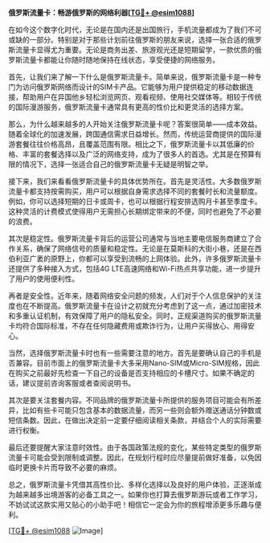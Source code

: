 **俄罗斯流量卡：畅游俄罗斯的网络利器[[TG💪+ @esim1088](https://t.me/s/esim1088)]**

在如今这个数字化时代，无论是在国内还是出国旅行，手机流量都成为了我们不可或缺的一部分。特别是对于那些计划前往俄罗斯的朋友来说，选择一张合适的俄罗斯流量卡显得尤为重要。无论是商务出差、旅游观光还是短期留学，一款优质的俄罗斯流量卡都能让你随时随地保持在线状态，享受便捷的网络服务。

首先，让我们来了解一下什么是俄罗斯流量卡。简单来说，俄罗斯流量卡是一种专门为访问俄罗斯网络而设计的SIM卡产品。它能够为用户提供稳定的移动数据连接，帮助用户在异国他乡轻松浏览网页、观看视频、使用社交媒体等。相较于传统的国际漫游服务，俄罗斯流量卡通常具有更高的性价比和更灵活的选择方案。

那么，为什么越来越多的人开始关注俄罗斯流量卡呢？答案很简单——成本效益。随着全球化的加速发展，跨国通信需求日益增长。然而，传统运营商提供的国际漫游套餐往往价格高昂，且覆盖范围有限。相比之下，俄罗斯流量卡以其低廉的价格、丰富的套餐选择以及广泛的网络支持，成为了很多人的首选。尤其是在预算有限的情况下，选择一张适合自己的俄罗斯流量卡无疑是明智之举。

接下来，我们来看看俄罗斯流量卡的具体优势所在。首先是灵活性。大多数俄罗斯流量卡都支持按需购买，用户可以根据自身需求选择不同的套餐时长和流量额度。例如，你可以选择短期的日卡或周卡，也可以根据行程安排选购月卡甚至季度卡。这种灵活的计费模式使得用户无需担心长期绑定带来的不便，同时也避免了不必要的浪费。

其次是稳定性。俄罗斯流量卡背后的运营公司通常与当地主要电信服务商建立了合作关系，确保了网络信号的质量和稳定性。无论是在莫斯科的大街小巷，还是在西伯利亚广袤的原野上，你都可以享受到流畅的上网体验。此外，许多俄罗斯流量卡还提供了多种接入方式，包括4G LTE高速网络和Wi-Fi热点共享功能，进一步提升了用户的使用便利性。

再者是安全性。近年来，随着网络安全问题的频发，人们对于个人信息保护的关注度也在不断提高。俄罗斯流量卡在设计之初就充分考虑到了这一点，通过加密技术和多重认证机制，有效保障了用户的隐私安全。同时，正规渠道购买的俄罗斯流量卡均符合国际标准，不存在任何隐藏费用或欺诈行为，让用户买得放心、用得安心。

当然，选择俄罗斯流量卡时也有一些需要注意的地方。首先是要确认自己的手机是否兼容。目前市面上的俄罗斯流量卡大多采用Nano-SIM或Micro-SIM规格，因此在购买之前最好先检查一下自己的设备是否支持相应的卡槽尺寸。如果不确定的话，建议提前咨询客服或者查阅说明书。

其次是要关注套餐内容。不同品牌的俄罗斯流量卡所提供的服务项目可能会有所差异，比如有些卡可能只包含基本的数据流量，而另一些则会额外赠送通话分钟数或短信条数。因此，在做出决定前一定要仔细阅读相关条款，并结合个人的实际需要进行权衡。

最后还要提醒大家注意时效性。由于各国政策法规的变化，某些特定类型的俄罗斯流量卡可能会受到限制或调整。因此，在规划行程时应尽量提前做好准备，以免因临时更换卡片而导致不必要的麻烦。

总之，俄罗斯流量卡凭借其高性价比、多样化选择以及良好的用户体验，正逐渐成为越来越多出境游客的必备工具之一。如果你也打算去俄罗斯游玩或者工作学习，不妨试试这款实用又贴心的小助手吧！相信它一定会为你的旅程增添更多乐趣与便利。

[[TG💪+ @esim1088](https://t.me/s/esim1088) ![Image](https://i.postimg.cc/4NQfJmqS/Snipaste-2025-05-13-00-14-12.png)]